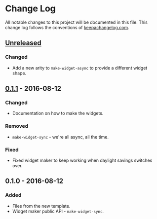 # Change Log
All notable changes to this project will be documented in this file. This change log follows the conventions of [keepachangelog.com](http://keepachangelog.com/).

## [Unreleased]
### Changed
- Add a new arity to `make-widget-async` to provide a different widget shape.

## [0.1.1] - 2016-08-12
### Changed
- Documentation on how to make the widgets.

### Removed
- `make-widget-sync` - we're all async, all the time.

### Fixed
- Fixed widget maker to keep working when daylight savings switches over.

## 0.1.0 - 2016-08-12
### Added
- Files from the new template.
- Widget maker public API - `make-widget-sync`.

[Unreleased]: https://github.com/your-name/tectus/compare/0.1.1...HEAD
[0.1.1]: https://github.com/your-name/tectus/compare/0.1.0...0.1.1
